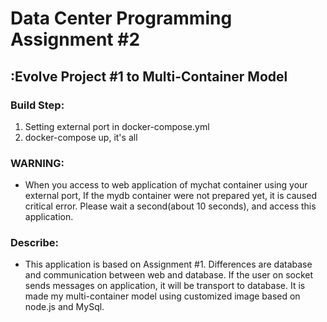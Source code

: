 # Data Center Programming Assignment #2

## :Evolve Project #1 to Multi-Container Model

### Build Step:

1. Setting external port in docker-compose.yml
2. docker-compose up, it's all

### WARNING:

- When you access to web application of mychat container using your external port, If the mydb container were not prepared yet, it is caused critical error. Please wait a second(about 10 seconds), and access this application.

### Describe:

- This application is based on Assignment #1. Differences are database and communication between web and database. If the user on socket sends messages on application, it will be transport to database. It is made my multi-container model using customized image based on node.js and MySql.